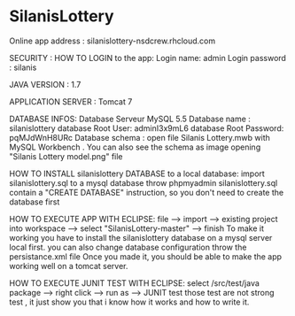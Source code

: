 # SilanisLottery

Online app address : 
silanislottery-nsdcrew.rhcloud.com

SECURITY : 
HOW TO LOGIN to the app:
Login name: admin
Login password : silanis

JAVA VERSION : 1.7

APPLICATION SERVER :
Tomcat 7

DATABASE INFOS:
Database Serveur MySQL 5.5
Database name : silanislottery
database Root User: adminI3x9mL6
database Root Password: pqMJdWnH8URc
Database schema : open file Silanis Lottery.mwb with MySQL Workbench . 
You can also see the schema as image opening "Silanis Lottery model.png" file

HOW TO INSTALL silanislottery DATABASE to a local database:
import silanislottery.sql to a mysql database throw phpmyadmin
silanislottery.sql contain a "CREATE DATABASE" instruction, so you don't need to create the database first

HOW TO EXECUTE APP WITH ECLIPSE:
file --> import --> existing project into workspace --> select "SilanisLottery-master" --> finish
To make it working you have to install the silanislottery database on a mysql server local first.
you can also change database configuration throw the persistance.xml file
Once you made it, you should be able to make the app working well on a tomcat server.

HOW TO EXECUTE JUNIT TEST WITH ECLIPSE:
select /src/test/java package --> right click --> run as --> JUNIT test
those test are not strong test , it just show you that i know how it works and how to write it.
